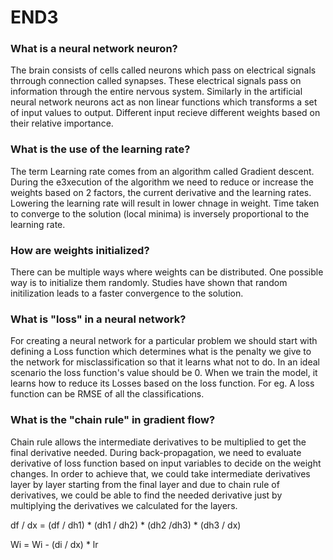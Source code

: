 # END3

### What is a neural network neuron?

The brain consists of cells called neurons which pass on electrical signals thrrough connection called synapses. These electrical signals pass on information through the entire nervous system. Similarly in the artificial neural network neurons act as non linear functions which transforms a set of input values to output. Different input recieve different weights based on their relative importance.

### What is the use of the learning rate?

The term Learning rate comes from an algorithm called Gradient descent. During the e3xecution of the algorithm we need to reduce or increase the weights based on 2 factors, the current derivative and the learning rates. Lowering the learning rate will result in lower chnage in weight. Time taken to converge to the solution (local minima) is inversely proportional to the learning rate.

### How are weights initialized?

There can be multiple ways where weights can be distributed. One possible way is to initialize them randomly. Studies have shown that random initilization leads to a faster convergence to the solution.

### What is "loss" in a neural network?

For creating a neural network for a particular problem we should start with defining a Loss function which determines what is the penalty we give to the network for misclassification so that it learns what not to do. In an ideal scenario the loss function's value should be 0. When we train the model, it learns how to reduce its Losses based on the loss function. For eg. A loss function can be RMSE of all the classifications.

### What is the "chain rule" in gradient flow?

Chain rule allows the intermediate derivatives to be multiplied to get the final derivative needed. During back-propagation, we need to evaluate derivative of loss function based on input variables to decide on the weight changes. In order to achieve that, we could take intermediate derivatives layer by layer starting from the final layer and due to chain rule of derivatives, we could be able to find the needed derivative just by multiplying the derivatives we calculated for the layers.

df / dx = (df / dh1) * (dh1 / dh2) * (dh2 /dh3) * (dh3 / dx)

Wi = Wi - (di / dx) * lr
